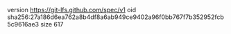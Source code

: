 version https://git-lfs.github.com/spec/v1
oid sha256:27a186d6ea762a8b4df8a6ab949ce9402a96f0bb767f7b352952fcb5c9616ae3
size 617
